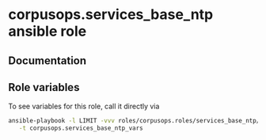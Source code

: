 # corpusops.services_base_ntp ansible role
## Documentation

## Role variables
To see variables for this role, call it directly via
```bash
ansible-playbook -l LIMIT -vvv roles/corpusops.roles/services_base_ntp/role.yml \
   -t corpusops.services_base_ntp_vars
```
